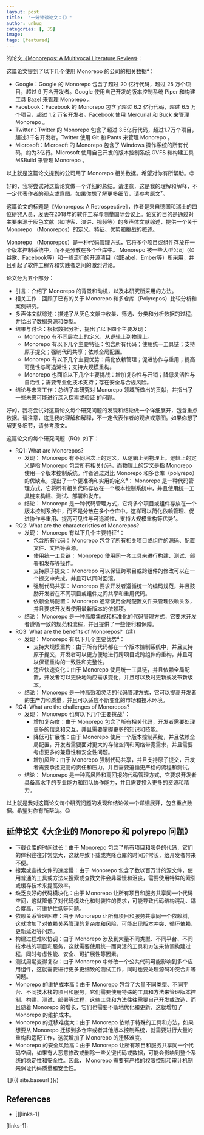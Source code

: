 ```yaml
---
layout: post
title:  "一分钟读论文：《》"
author: unbug
categories: [, JS]
image: 
tags: [featured]
---
```

的论文[《Monorepos: A Multivocal Literature Review》][paper1-url]：

这篇论文提到了以下几个使用 Monorepo 的公司的相关数据⁴：

- Google：Google 的 Monorepo 包含了超过 20 亿行代码，超过 25 万个项目，超过 9 万名开发者。Google 使用自己开发的版本控制系统 Piper 和构建工具 Bazel 来管理 Monorepo 。
- Facebook：Facebook 的 Monorepo 包含了超过 6.2 亿行代码，超过 6.5 万个项目，超过 1.2 万名开发者。Facebook 使用 Mercurial 和 Buck 来管理 Monorepo 。
- Twitter：Twitter 的 Monorepo 包含了超过 3.5亿行代码，超过1.7万个项目，超过3千名开发者。Twitter 使用 Git 和 Pants 来管理 Monorepo 。
- Microsoft：Microsoft 的 Monorepo 包含了 Windows 操作系统的所有代码，约为3亿行。Microsoft 使用自己开发的版本控制系统 GVFS 和构建工具 MSBuild 来管理 Monorepo 。

以上就是这篇论文提到的公司用了 Monorepo 相关数据。希望对你有所帮助。😊



好的，我将尝试对这篇论文做一个详细的总结。请注意，这是我的理解和解释，不一定代表作者的观点或意图。如果你想了解更多细节，请参考原文⁷。

这篇论文的标题是《Monorepos: A Retrospective》，作者是来自德国和瑞士的四位研究人员，发表在2018年的软件工程与测量国际会议上。论文的目的是通过对主要来源于灰色文献（如博客、演讲、视频等）的多声体文献综述，提供一个关于 Monorepo （Monorepos）的定义、特征、优势和挑战的概述。

 Monorepo （Monorepos）是一种代码管理方式，它将多个项目或组件存放在一个版本控制系统中，而不是分散在多个仓库中。 Monorepo 被一些大型公司（如谷歌、Facebook等）和一些流行的开源项目（如Babel、Ember等）所采用，并且引起了软件工程界和实践者之间的激烈讨论。

论文分为五个部分：

- 引言：介绍了 Monorepo 的背景和动机，以及本研究所采用的方法。
- 相关工作：回顾了已有的关于 Monorepo 和多仓库（Polyrepos）比较分析和案例研究。
- 多声体文献综述：描述了从灰色文献中收集、筛选、分类和分析数据的过程，并给出了数据来源和类型。
- 结果与讨论：根据数据分析，提出了以下四个主要发现：
  -  Monorepo 有不同层次上的定义，从逻辑上到物理上。
  -  Monorepo 有以下几个主要特征：包含所有代码；使用统一工具链；支持原子提交；强制代码共享；依赖全局配置。
  -  Monorepo 有以下几个主要优势：简化依赖管理；促进协作与重用；提高可见性与可追溯性；支持大规模重构。
  -  Monorepo 也面临以下几个主要挑战：增加复杂性与开销；降低灵活性与自治性；需要专业化技术支持；存在安全与合规风险。
- 结论与未来工作：总结了本研究对 Monorepo 领域所做出的贡献，并指出了一些未来可能进行深入探索或验证
  的问题。

好的，我将尝试对这篇论文每个研究问题的发现和结论做一个详细展开，包含重点数据。请注意，这是我的理解和解释，不一定代表作者的观点或意图。如果你想了解更多细节，请参考原文。

这篇论文的每个研究问题（RQ）如下：

- RQ1: What are Monorepos?
  - 发现： Monorepo 有不同层次上的定义，从逻辑上到物理上。逻辑上的定义是指 Monorepo 包含所有相关代码，而物理上的定义是指 Monorepo 使用一个版本控制系统。作者通过对比 Monorepo 和多仓库（polyrepo）的优缺点，提出了一个更准确和实用的定义⁴： Monorepo 是一种代码管理方式，它将所有相关代码存放在一个版本控制系统中，并且使用统一工具链来构建、测试、部署和发布。
  - 结论： Monorepo 是一种代码管理方式，它将多个项目或组件存放在一个版本控制系统中，而不是分散在多个仓库中。这样可以简化依赖管理、促进协作与重用、提高可见性与可追溯性、支持大规模重构等优势⁴。
- RQ2: What are the characteristics of Monorepos?
  - 发现： Monorepo 有以下几个主要特征⁴：
    - 包含所有代码： Monorepo 包含了所有相关项目或组件的源码、配置文件、文档等资源。
    - 使用统一工具链： Monorepo 使用同一套工具来进行构建、测试、部署和发布等操作。
    - 支持原子提交： Monorepo 可以保证跨项目或跨组件的修改可以在一个提交中完成，并且可以同时回滚。
    - 强制代码共享： Monorepo 要求开发者遵循统一的编码规范，并且鼓励开发者在不同项目或组件之间共享和重用代码。
    - 依赖全局配置： Monorepo 通常使用全局配置文件来管理依赖关系，并且要求开发者使用最新版本的依赖项。
  - 结论： Monorepo 是一种高度集成和标准化的代码管理方式，它要求开发者遵循一致的规范和流程，并且提供了一些便利和保障。
- RQ3: What are the benefits of Monorepos?（续）
  - 发现： Monorepo 有以下几个主要优势⁴：
    - 支持大规模重构：由于所有代码都在一个版本控制系统中，并且支持原子提交，开发者可以更方便地进行跨项目或跨组件的重构，并且可以保证重构的一致性和完整性。
    - 适应快速变化：由于 Monorepo 使用统一工具链，并且依赖全局配置，开发者可以更快地响应需求变化，并且可以及时更新或发布新版本。
  - 结论： Monorepo 是一种高效和灵活的代码管理方式，它可以提高开发者的生产力和质量，并且可以适应不断变化的市场和技术环境。
- RQ4: What are the challenges of Monorepos?
  - 发现： Monorepo 也有以下几个主要挑战⁴：
    - 增加复杂度：由于 Monorepo 包含了所有相关代码，开发者需要处理更多的信息和交互，并且需要掌握更多的知识和技能。
    - 降低可扩展性：由于 Monorepo 使用一个版本控制系统，并且依赖全局配置，开发者需要面对更大的存储空间和网络带宽需求，并且需要考虑更多的兼容性和安全性问题。
    - 增加风险：由于 Monorepo 强制代码共享，并且支持原子提交，开发者需要承担更高的责任和压力，并且需要遵循更严格的流程和测试。
  - 结论： Monorepo 是一种高风险和高回报的代码管理方式，它要求开发者具备高水平的专业能力和团队协作能力，并且需要投入更多的资源和精力。

以上就是我对这篇论文每个研究问题的发现和结论做一个详细展开，包含重点数据。希望对你有所帮助。😊


## 延伸论文《大企业的 Monorepo 和 polyrepo 问题》
- 下载仓库的时间过长：由于 Monorepo 包含了所有项目和服务的代码，它们的体积往往非常庞大，这就导致下载或克隆仓库的时间非常长，给开发者带来不便。
- 搜索或查找文件的速度慢：由于 Monorepo 包含了数以百万计的源文件，使用普通的工具或方法来搜索或查找文件会非常慢和沮丧，需要使用特殊的索引或缓存技术来提高效率。
- 缺乏良好的代码模块化：由于 Monorepo 让所有项目和服务共享同一个代码空间，这就降低了对代码模块化和封装性的要求，可能导致代码结构混乱、耦合度高、可维护性低等问题。
- 依赖关系管理困难：由于 Monorepo 让所有项目和服务共享同一个依赖树，这就增加了对依赖关系管理的复杂度和风险，可能出现版本冲突、循环依赖、更新延迟等问题。
- 构建过程难以协调：由于 Monorepo 涉及到大量不同类型、不同平台、不同技术栈的项目和服务，这就需要使用统一而灵活的工具和方法来协调构建过程，同时考虑性能、安全、可扩展性等因素。
- 测试周期变得复杂：由于 Monorepo 中修改一个公共代码可能影响到多个应用组件，这就需要进行更多更细致的测试工作，同时也要处理源码冲突合并等问题。
-  Monorepo 的维护成本高：由于 Monorepo 包含了大量不同类型、不同平台、不同技术栈的项目和服务，它们需要使用特殊的工具和方法来管理版本控制、构建、测试、部署等过程，这些工具和方法往往需要自己开发或改造，而且随着 Monorepo 的增长，它们也需要不断地优化和更新，这就增加了 Monorepo 的维护成本。
-  Monorepo 的迁移难度大：由于 Monorepo 依赖于特殊的工具和方法，如果想要从 Monorepo 迁移到多仓库或者其他版本控制系统，就需要进行大量的重构和适配工作，这就增加了 Monorepo 的迁移难度。
-  Monorepo 的安全风险高：由于 Monorepo 让所有项目和服务共享同一个代码空间，如果有人恶意修改或删除一些关键代码或数据，可能会影响到整个系统的稳定性和安全性。因此， Monorepo 需要有严格的权限控制和审计机制来保证代码质量和安全性。

![]({{ site.baseurl }}/)

<!--
<p><iframe style="width:100%;" height="315" src="https://arxiv.org/pdf/2112.10165.pdf" frameborder="0" allowfullscreen></iframe></p>


|                                       |                                       |
|:-------------------------------------:|:-------------------------------------:|
|![img1]({{ site.baseurl }}/)| ![img2]({{ site.baseurl }}/) |
-->


## References
- [][links-1]


[paper1-url]: https://www.semanticscholar.org/reader/19d9482f19b3d0b0d2d1c1201730635b9e2b5edb
[paper2-url]: https://dl.acm.org/doi/pdf/10.1145/3328433.3328435

[links-1]: 
